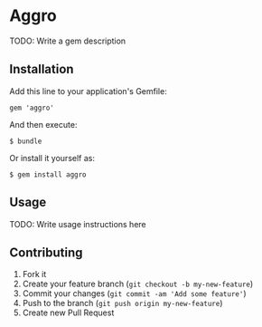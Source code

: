 # Aggro

TODO: Write a gem description

## Installation

Add this line to your application's Gemfile:

    gem 'aggro'

And then execute:

    $ bundle

Or install it yourself as:

    $ gem install aggro

## Usage

TODO: Write usage instructions here

## Contributing

1. Fork it
2. Create your feature branch (`git checkout -b my-new-feature`)
3. Commit your changes (`git commit -am 'Add some feature'`)
4. Push to the branch (`git push origin my-new-feature`)
5. Create new Pull Request
